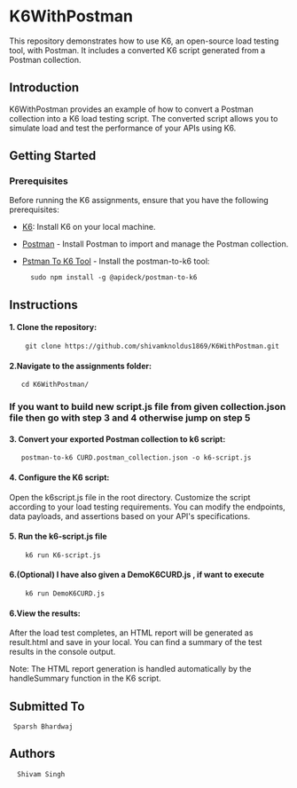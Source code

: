 # K6WithPostman

This repository demonstrates how to use K6, an open-source load testing tool, with Postman. It includes a converted K6 script generated from a Postman collection.

## Introduction

K6WithPostman provides an example of how to convert a Postman collection into a K6 load testing script. The converted script allows you to simulate load and test the performance of your APIs using K6.

## Getting Started

### Prerequisites

Before running the K6 assignments, ensure that you have the following prerequisites:

- [K6](https://k6.io/docs/getting-started/installation/): Install K6 on your local machine.
- [Postman](https://www.postman.com/downloads/) - Install Postman to import and manage the Postman collection.
- [Pstman To K6 Tool](https://k6.io/blog/load-testing-with-postman-collections/) - Install the postman-to-k6 tool:
            
        sudo npm install -g @apideck/postman-to-k6


## Instructions

#### 1. Clone the repository:
 
        git clone https://github.com/shivamknoldus1869/K6WithPostman.git
 
#### 2.Navigate to the assignments folder:

       cd K6WithPostman/
        
### If you want to build new script.js file from given collection.json file then go with step 3 and 4 otherwise jump on step 5
#### 3. Convert your exported Postman collection to k6 script:
  
       postman-to-k6 CURD.postman_collection.json -o k6-script.js
  
#### 4. Configure the K6 script:
 Open the k6script.js file in the root directory.
 Customize the script according to your load testing requirements. You can modify the endpoints, data payloads, and assertions based on your API's specifications.  
      
#### 5. Run the k6-script.js file
 
        k6 run K6-script.js
#### 6.(Optional) I have also given a DemoK6CURD.js , if want to execute

        k6 run DemoK6CURD.js
#### 6.View the results:
 After the load test completes, an HTML report will be generated as result.html and save in your local.
 You can find a summary of the test results in the console output.

Note: The HTML report generation is handled automatically by the handleSummary function in the K6 script.
 ## Submitted To
     Sparsh Bhardwaj
 ## Authors
      Shivam Singh

